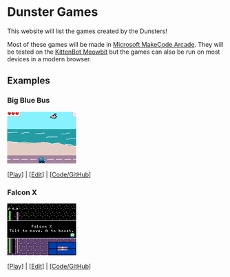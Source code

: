 # Dunster Games
This website will list the games created by the Dunsters!

Most of these games will be made in [Microsoft MakeCode Arcade](https://arcade.makecode.com).
They will be tested on the [KittenBot Meowbit](https://www.kittenbot.cc/products/meowbit-codable-console-for-microsoft-makecode-arcade) but the games can also be run on most devices in a modern browser.

## Examples

### Big Blue Bus
![Gameplay Gif](assets/big-blue-bus.gif)

[[Play](https://dunstergames.github.io/big-blue-bus-makecode)] | [[Edit](https://arcade.makecode.com/#pub:github:dunstergames/big-blue-bus-makecode)] | [[Code/GitHub](https://github.com/dunstergames/big-blue-bus-makecode)]

### Falcon X
![Gameplay Gif](assets/falcon-x-preview.gif)

[[Play](https://dunstergames.github.io/falcon-x)] | [[Edit](https://arcade.makecode.com/#pub:github:dunstergames/falcon-x)] | [[Code/GitHub](https://github.com/dunstergames/falcon-x)]
